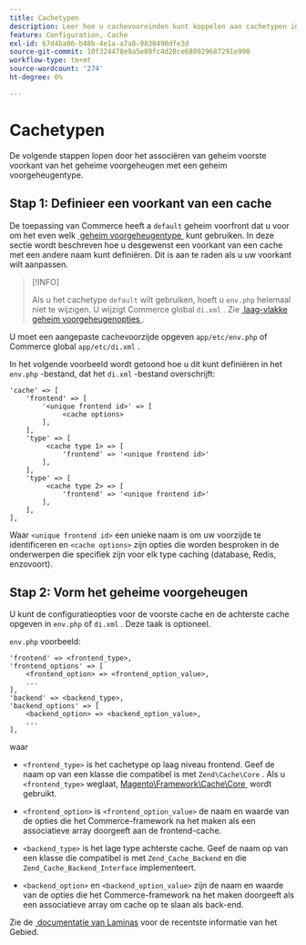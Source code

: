 ```yaml
---
title: Cachetypen
description: Leer hoe u cachevooreinden kunt koppelen aan cachetypen in Adobe Commerce. Detecteer de configuratie en beheertechnieken van de cache.
feature: Configuration, Cache
exl-id: 67d4ba06-b48b-4e1a-a7a8-9830490dfe3d
source-git-commit: 10f324478e9a5e80fc4d28ce680929687291e990
workflow-type: tm+mt
source-wordcount: '274'
ht-degree: 0%

---
```


# Cachetypen

De volgende stappen lopen door het associëren van geheim voorste voorkant van het geheime voorgeheugen met een geheim voorgeheugentype.

## Stap 1: Definieer een voorkant van een cache

De toepassing van Commerce heeft a `default` geheim voorfront dat u voor om het even welk [&#x200B; geheim voorgeheugentype &#x200B;](../cli/manage-cache.md#clean-and-flush-cache-types) kunt gebruiken. In deze sectie wordt beschreven hoe u desgewenst een voorkant van een cache met een andere naam kunt definiëren. Dit is aan te raden als u uw voorkant wilt aanpassen.

>[!INFO]
>
>Als u het cachetype `default` wilt gebruiken, hoeft u `env.php` helemaal niet te wijzigen. U wijzigt Commerce global `di.xml` . Zie [&#x200B; laag-vlakke geheim voorgeheugenopties &#x200B;](cache-options.md).

U moet een aangepaste cachevoorzijde opgeven `app/etc/env.php` of Commerce global `app/etc/di.xml` .

In het volgende voorbeeld wordt getoond hoe u dit kunt definiëren in het `env.php` -bestand, dat het `di.xml` -bestand overschrijft:

```php?start_inline=1
'cache' => [
    'frontend' => [
        '<unique frontend id>' => [
             <cache options>
        ],
    ],
    'type' => [
         <cache type 1> => [
             'frontend' => '<unique frontend id>'
        ],
    ],
    'type' => [
         <cache type 2> => [
             'frontend' => '<unique frontend id>'
        ],
    ],
],
```

Waar `<unique frontend id>` een unieke naam is om uw voorzijde te identificeren en `<cache options>` zijn opties die worden besproken in de onderwerpen die specifiek zijn voor elk type caching (database, Redis, enzovoort).

## Stap 2: Vorm het geheime voorgeheugen

U kunt de configuratieopties voor de voorste cache en de achterste cache opgeven in `env.php` of `di.xml` . Deze taak is optioneel.

`env.php` voorbeeld:

```php?start_inline=1
'frontend' => <frontend_type>,
'frontend_options' => [
    <frontend_option> => <frontend_option_value>,
    ...
],
'backend' => <backend_type>,
'backend_options' => [
    <backend_option> => <backend_option_value>,
    ...
],
```

waar

- `<frontend_type>` is het cachetype op laag niveau frontend. Geef de naam op van een klasse die compatibel is met `Zend\Cache\Core` .
Als u `<frontend_type>` weglaat, [&#x200B; Magento\Framework\Cache\Core &#x200B;](https://github.com/magento/magento2/blob/2.4/lib/internal/Magento/Framework/Cache/Core.php) wordt gebruikt.

- `<frontend_option>` is `<frontend_option_value>` de naam en waarde van de opties die het Commerce-framework na het maken als een associatieve array doorgeeft aan de frontend-cache.
- `<backend_type>` is het lage type achterste cache. Geef de naam op van een klasse die compatibel is met `Zend_Cache_Backend` en die `Zend_Cache_Backend_Interface` implementeert.
- `<backend_option>` en `<backend_option_value>` zijn de naam en waarde van de opties die het Commerce-framework na het maken doorgeeft als een associatieve array om cache op te slaan als back-end.

Zie de [&#x200B; documentatie van Laminas &#x200B;](https://docs.laminas.dev/) voor de recentste informatie van het Gebied.
